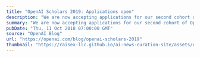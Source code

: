 ```yaml
---
title: "OpenAI Scholars 2019: Applications open"
description: "We are now accepting applications for our second cohort of OpenAI Scholars, a program where we provide 6–10 stipends and mentorship to individuals from underrepresented groups to study deep learning full-time for 3 months and open-source a project."
summary: "We are now accepting applications for our second cohort of OpenAI Scholars, a program where we provide 6–10 stipends and mentorship to individuals from underrepresented groups to study deep learning full-time for 3 months and open-source a project."
pubDate: "Thu, 11 Oct 2018 07:00:00 GMT"
source: "OpenAI Blog"
url: "https://openai.com/blog/openai-scholars-2019"
thumbnail: "https://raisex-llc.github.io/ai-news-curation-site/assets/openai_logo.png"
---
```


